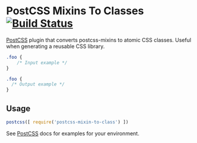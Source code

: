 # PostCSS Mixins To Classes [![Build Status][ci-img]][ci]

[PostCSS] plugin that converts postcss-mixins to atomic CSS classes. Useful when generating a reusable CSS library.

[PostCSS]: https://github.com/postcss/postcss
[ci-img]:  https://travis-ci.org/HipsterZipster/postcss-mixin-to-class.svg?branch=master
[ci]:      https://travis-ci.org/HipsterZipster/postcss-mixin-to-class

```css
.foo {
    /* Input example */
}
```

```css
.foo {
  /* Output example */
}
```

## Usage

```js
postcss([ require('postcss-mixin-to-class') ])
```

See [PostCSS] docs for examples for your environment.
